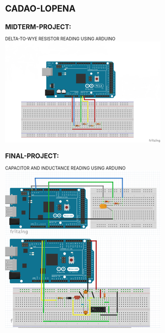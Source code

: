 # CADAO-LOPENA
## MIDTERM-PROJECT:
DELTA-TO-WYE RESISTOR READING USING ARDUINO
<br>
[![INSERT YOUR FRITZING PICTURE HERE](https://github.com/BSCPE-2B-EE-1-TERM-1-S-Y-19-20/03-CADAO-LOPENA/blob/master/MIDTERM-PROJECT.png)]()


## FINAL-PROJECT:
CAPACITOR AND INDUCTANCE READING USING ARDUINO
<br>
[![INSERT YOUR FRITZING PICTURE HERE](https://github.com/BSCPE-2B-EE-1-TERM-1-S-Y-19-20/03-CADAO-LOPENA/blob/master/FINAL-PROJECT.png)]()
[![INSERT YOUR FRITZING PICTURE HERE](https://github.com/BSCPE-2B-EE-1-TERM-1-S-Y-19-20/03-CADAO-LOPENA/blob/master/FINAL-PROJECT-INDUCTANCE.PNG)]()
